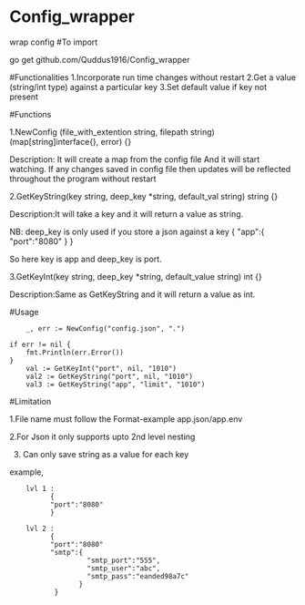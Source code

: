 # Config_wrapper
wrap config
#To import

go get github.com/Quddus1916/Config_wrapper

#Functionalities 
1.Incorporate run time changes without restart
2.Get a value (string/int type) against a particular key
3.Set default value if key not present

#Functions

1.NewConfig (file_with_extention string, filepath string) (map[string]interface{}, error) {}



Description: It will create a map from the config file And it will start watching. 
If any changes saved in config file then updates will be
reflected throughout the program without restart

2.GetKeyString(key string, deep_key *string, default_val string) string {}



Description:It will take a key and it will return a value as string. 



NB: deep_key is only used if you store a json against a key
 {
  "app":{
       "port":"8080"
      }
  }
  
  So here key is app and deep_key is port.
  
  

3.GetKeyInt(key string, deep_key *string, default_value string) int {}



Description:Same as GetKeyString and it will return a value as int.


#Usage



        _, err := NewConfig("config.json", ".")

	if err != nil {
		fmt.Println(err.Error())
	}
        val := GetKeyInt("port", nil, "1010")
        val2 := GetKeyString("port", nil, "1010")
        val3 := GetKeyString("app", "limit", "1010")
  
  
  
  #Limitation
  
  
 1.File name must follow the Format-example app.json/app.env
  
  
  
 2.For Json it only supports upto 2nd level nesting
  
  
 3. Can only save string as a value for each key 
  
  
  example,
  
        lvl 1 :
              {
              "port":"8080"
              }
  
        lvl 2 :
              {
              "port":"8080"
              "smtp":{
                       "smtp_port":"555",
                       "smtp_user":"abc",
                       "smtp_pass":"eanded98a7c"
                     }
               }
